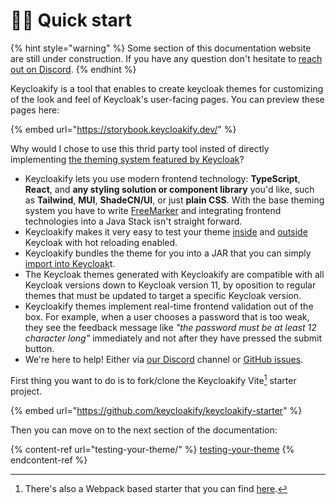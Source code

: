 # 👨‍💻 Quick start

{% hint style="warning" %}
Some section of this documentation website are still under construction. If you have any question don't hesitate to [reach out on Discord](https://discord.gg/kYFZG7fQmn).
{% endhint %}

Keycloakify is a tool that enables to create keycloak themes for customizing of the look and feel of Keycloak's user-facing pages. You can preview these pages here:&#x20;

{% embed url="https://storybook.keycloakify.dev/" %}

Why would I chose to use this thrid party tool insted of directly implementing [the theming system featured by Keycloak](https://www.keycloak.org/docs/latest/server\_development/#\_themes)?&#x20;

* Keycloakify lets you use modern frontend technology: **TypeScript**, **React**, and **any styling solution or component library** you'd like, such as **Tailwind**, **MUI**, **ShadeCN/UI**, or just **plain CSS**. With the base theming system you have to write [FreeMarker](https://freemarker.apache.org/index.html) and integrating frontend technologies into a Java Stack isn't straight forward.
* Keycloakify makes it very easy to test your theme [inside](testing-your-theme/in-a-keycloak-docker-container.md) and [outside](testing-your-theme/in-storybook.md) Keycloak with hot reloading enabled.
* Keycloakify bundles the theme for you into a JAR that you can simply [import into Keycloak](importing-your-theme-in-keycloak.md)t.
* The Keycloak themes generated with Keycloakify are compatible with all Keycloak versions down to Keycloak version 11, by oposition to regular themes that must be updated to target a specific Keycloak version.
* Keycloakify themes implement real-time frontend validation out of the box. For example, when a user chooses a password that is too weak, they see the feedback  message like _"the password must be at least 12 character long"_ immediately and not after they have pressed the submit button.
* We're here to help! Either via [our Discord](https://discord.gg/kYFZG7fQmn) channel or [GitHub issues](https://github.com/keycloakify/keycloakify/issues/new).

First thing you want to do is to fork/clone the Keycloakify Vite[^1] starter project.&#x20;

{% embed url="https://github.com/keycloakify/keycloakify-starter" %}

Then you can move on to the next section of the documentation:

{% content-ref url="testing-your-theme/" %}
[testing-your-theme](testing-your-theme/)
{% endcontent-ref %}

[^1]: There's also a Webpack based starter that you can find [here](https://github.com/keycloakify/keycloakify-starter-webpack).
